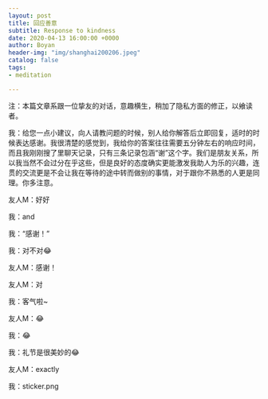 ```yaml
---
layout: post
title: 回应善意
subtitle: Response to kindness
date: 2020-04-13 16:00:00 +0000
author: Boyan
header-img: "img/shanghai200206.jpeg"
catalog: false
tags:
- meditation

---
```


注：本篇文章系跟一位挚友的对话，意趣横生，稍加了隐私方面的修正，以飨读者。


我：给您一点小建议，向人请教问题的时候，别人给你解答后立即回复，适时的时候表达感谢。我很清楚的感觉到，我给你的答案往往需要五分钟左右的响应时间，而且我刚刚搜了里聊天记录，只有三条记录包涵“谢”这个字。我们是朋友关系，所以我当然不会过分在乎这些，但是良好的态度确实更能激发我助人为乐的兴趣，连贯的交流更是不会让我在等待的途中转而做别的事情，对于跟你不熟悉的人更是同理。你多注意。

友人M：好好

我：and

我：“感谢！”

我：对不对😂

友人M：感谢！

友人M：对

我：客气啦~

友人M：😂

我：😂

我：礼节是很美妙的😂

友人M：exactly

我：sticker.png






